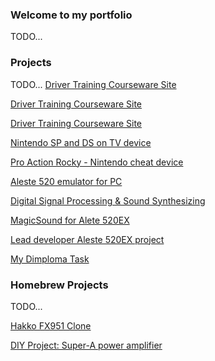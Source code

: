 ### Welcome to my portfolio

TODO...

### Projects

TODO...
[Driver Training Courseware Site](hww.github.io/projects/ra_io_board1)

[Driver Training Courseware Site](hww.github.io/projects/ra_io_board2)

[Driver Training Courseware Site](/projects/webtraining)

[Nintendo SP and DS on TV device](/projects/webtraining)

[Pro Action Rocky - Nintendo cheat device](/projects/nintendo_cheat_device)

[Aleste 520 emulator for PC](/projects/caprice32/)

[Digital Signal Processing & Sound Synthesizing](/projects/remis)

[MagicSound for Alete 520EX](/projects/magic_sound/)

[Lead developer Aleste 520EX project](/projects/rainbow)

[My Dimploma Task](/projects/rainbow)

### Homebrew Projects

TODO...

[Hakko FX951 Clone](/projects/hakko_fx951_clone)

[DIY Project: Super-A power amplifier](projects/nataly_nxp)
